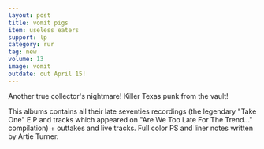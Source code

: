 ```yaml
---
layout: post
title: vomit pigs
item: useless eaters
support: lp
category: rur
tag: new
volume: 13
image: vomit
outdate: out April 15!
---
```


Another true collector's nightmare! Killer Texas punk from the vault!

This albums contains all their late seventies recordings (the legendary "Take One" E.P and tracks which appeared on "Are We Too Late For The Trend..." compilation) + outtakes and live tracks. Full color PS and liner notes written by Artie Turner.
